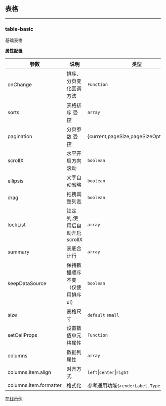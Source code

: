 ## 表格

---

### table-basic

基础表格

**属性配置**

| 参数                   | 说明                              | 类型                                    | 默认值    |
| ---------------------- | --------------------------------- | --------------------------------------- | --------- |
| onChange               | 排序、分页变化回调方法            | `Function`                              |           |
| sorts                  | 表格排序 受控                     | `array`                                 |           |
| pagination             | 分页参数 受控                     | {current,pageSize,pageSizeOptions,show} |           |
| scrollX                | 水平开启方向滚动                  | `boolean`                               | false     |
| ellipsis               | 文字自动省略                      | `boolean`                               | false     |
| drag                   | 拖拽调整列宽                      | `boolean`                               | false     |
| lockList               | 锁定列,使用后自动开启 scrollX     | `array`                                 | []        |
| summary                | 表底合计行                        | `array`                                 | []        |
| keepDataSource         | 保持数据顺序不变（仅使用排序 ui） | `boolean`                               | false     |
| size                   | 表格尺寸                          | `default` `small`                       | `default` |
| setCellProps           | 设置数值单元格属性                | `Function`                              |           |
| columns                | 数据列属性                        | `array`                                 |           |
| columns.item.align     | 对齐方式                          | `left`&vert;`center`&vert;`right`       | `left`    |
| columns.item.formatter | 格式化                            | 参考通用功能`$renderLabel.Type`         |           |

[在线示例](/rocket-chart-gallery/example/play#table-basic)
